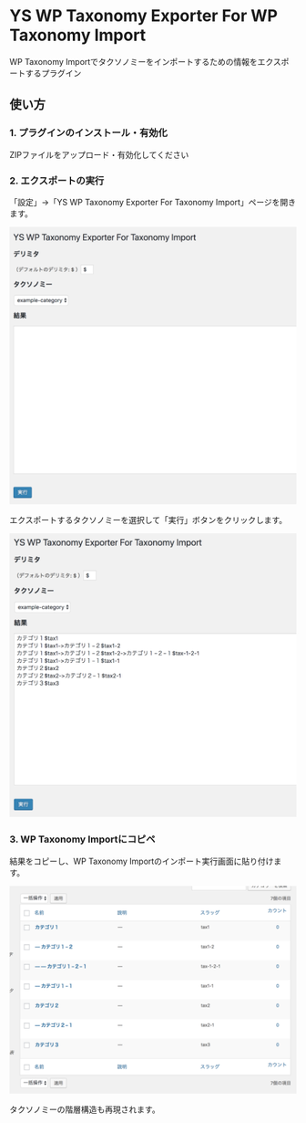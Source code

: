 # YS WP Taxonomy Exporter For WP Taxonomy Import

WP Taxonomy Importでタクソノミーをインポートするための情報をエクスポートするプラグイン

## 使い方

### 1. プラグインのインストール・有効化

ZIPファイルをアップロード・有効化してください

### 2. エクスポートの実行

「設定」→「YS WP Taxonomy Exporter For Taxonomy Import」ページを開きます。

![エクスポート](./image/image1.png)

エクスポートするタクソノミーを選択して「実行」ボタンをクリックします。

![エクスポート結果](./image/image2.png)

### 3. WP Taxonomy Importにコピペ

結果をコピーし、WP Taxonomy Importのインポート実行画面に貼り付けます。

![インポート結果](./image/image3.png)

タクソノミーの階層構造も再現されます。
